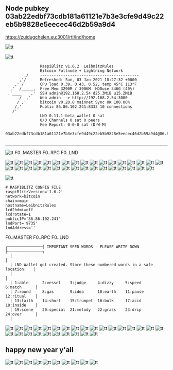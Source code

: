 ## Node pubkey 03ab22edbf73cdb181a61121e7b3e3cfe9d49c22eb5b9828e5eecec46d2b59a9d4

https://zuidugchelen.eu:3001/rtl/lnd/home

![tt](.//pictures/raspiblitz_admin_login_20210103_09.png)

![tt](.//pictures/raspiblitz_leibnitz.png)

````
               RaspiBlitz v1.6.2  LeibnitzRules 
               Bitcoin Fullnode + Lightning Network 
        ,/     -------------------------------------------
      ,'/      Refreshed: Sun, 03 Jan 2021 18:27:32 +0000
    ,' /       CPU load 0.39, 0.43, 0.52, temp 45°C 113°F
  ,'  /_____,  Free Mem 3290M / 3906M  HDDuse 346G (40%)
 .'____    ,'  SSH admin@192.168.2.54 d25.3MiB u15.2MiB
      /  ,'    Web admin --> http://192.168.2.54:3000
     / ,'      bitcoin v0.20.0 mainnet Sync OK 100.00%
    /,'        Public 86.86.102.241:8333 10 connections
   /'          
               LND 0.11.1-beta wallet 0 sat 
               0/0 Channels 0 sat 0 peers
               Fee Report: 0-0-0 sat (D-W-M)

03ab22edbf73cdb181a61121e7b3e3cfe9d49c22eb5b9828e5eecec46d2b59a9d4@86.86.102.241:9735


````
---

![tt](.//pictures/admin_login_20201228_045.png)
F0..MASTER
F0..RPC
F0..LND

![tt](.//pictures/admin_login_20201228_030.png)
![tt](.//pictures/admin_login_20201228_031.png)
![tt](.//pictures/admin_login_20201228_032.png)
![tt](.//pictures/admin_login_20201228_033.png)
![tt](.//pictures/admin_login_20201228_034.png)
![tt](.//pictures/admin_login_20201228_035.png)
![tt](.//pictures/admin_login_20201228_036.png)
![tt](.//pictures/admin_login_20201228_037.png)
![tt](.//pictures/admin_login_20201228_038.png)
![tt](.//pictures/admin_login_20201228_039.png)
![tt](.//pictures/admin_login_20201228_040.png)
![tt](.//pictures/admin_login_20201228_041.png)
![tt](.//pictures/admin_login_20201228_042.png)
![tt](.//pictures/admin_login_20201228_043.png)
![tt](.//pictures/admin_login_20201228_044.png)
![tt](.//pictures/admin_login_20201228_045.png)
![tt](.//pictures/admin_login_20201228_046.png)
![tt](.//pictures/admin_login_20201228_047.png)
![tt](.//pictures/admin_login_20201228_048.png)
![tt](.//pictures/admin_login_20201228_049.png)
![tt](.//pictures/admin_login_20201228_050.png)
![tt](.//pictures/admin_login_20201228_051.png)
![tt](.//pictures/admin_login_20201228_052.png)
![tt](.//pictures/admin_login_20201228_053.png)
![tt](.//pictures/admin_login_20201228_054.png)
![tt](.//pictures/admin_login_20201228_055.png)
![tt](.//pictures/admin_login_20201228_056.png)
![tt](.//pictures/admin_login_20201228_057.png)
![tt](.//pictures/admin_login_20201228_058.png)
![tt](.//pictures/admin_login_20201228_059.png)
![tt](.//pictures/admin_login_20201228_060.png)
![tt](.//pictures/admin_login_20201228_061.png)
![tt](.//pictures/admin_login_20201228_062.png)


![tt](.//pictures/raspiblitz_admin_login_20201228_19.png)
````
# RASPIBLITZ CONFIG FILE
raspiBlitzVersion='1.6.2'
network=bitcoin
chain=main
hostname=LeibnitzRules
lcd2hdmi=off
lcdrotate=1
publicIP='86.86.102.241'
lndPort='9735'
lndAddress=''
````

F0..MASTER
F0..RPC
F0..LND
````
┌───────────────┤ IMPORTANT SEED WORDS - PLEASE WRITE DOWN ├───────────────┐
  │                                                                          │ 
  │ LND Wallet got created. Store these numbered words in a safe location:   │ 
  │                                                                          │ 
  │ 1:able      2:vessel    3:judge     4:dizzy     5:speed     6:match      │ 
  │ 7:round     8:gas       9:idea      10:earth    11:pause    12:ritual    │ 
  │ 13:faith    14:short    15:trumpet  16:bulk     17:acid     18:inside    │ 
  │ 19:scene    20:special  21:melody   22:grass    23:drip     24:over      │ 
  │                                                                     

````

![tt](.//pictures/raspiblitz_admin_login_20201222_00.png)
![tt](.//pictures/raspiblitz_admin_login_20201222_01.png)
![tt](.//pictures/raspiblitz_admin_login_20201222_02.png)
![tt](.//pictures/raspiblitz_admin_login_20201228_00.png)
![tt](.//pictures/raspiblitz_admin_login_20201228_01.png)
![tt](.//pictures/raspiblitz_admin_login_20201228_02.png)
![tt](.//pictures/raspiblitz_admin_login_20201228_03.png)
![tt](.//pictures/raspiblitz_admin_login_20201228_04.png)
![tt](.//pictures/raspiblitz_admin_login_20201228_05.png)
![tt](.//pictures/raspiblitz_admin_login_20201228_06.png)
![tt](.//pictures/raspiblitz_admin_login_20201228_07.png)
![tt](.//pictures/raspiblitz_admin_login_20201228_08.png)
![tt](.//pictures/raspiblitz_admin_login_20201228_09.png)
![tt](.//pictures/raspiblitz_admin_login_20201228_10.png)
![tt](.//pictures/raspiblitz_admin_login_20201228_11.png)
![tt](.//pictures/raspiblitz_admin_login_20201228_12.png)
![tt](.//pictures/raspiblitz_admin_login_20201228_13.png)
![tt](.//pictures/raspiblitz_admin_login_20201228_14.png)
![tt](.//pictures/raspiblitz_admin_login_20201228_15.png)
![tt](.//pictures/raspiblitz_admin_login_20201228_16.png)
![tt](.//pictures/raspiblitz_admin_login_20201228_17.png)
![tt](.//pictures/raspiblitz_admin_login_20201228_18.png)
![tt](.//pictures/raspiblitz_admin_login_20201228_19.png)
![tt](.//pictures/raspiblitz_admin_login_20201228_20.png)
![tt](.//pictures/raspiblitz_admin_login_20201228_21.png)
![tt](.//pictures/raspiblitz_admin_login_20201228_22.png)
![tt](.//pictures/raspiblitz_admin_login_20201228_23.png)

## happy new year y'all

![tt](.//pictures/raspiblitz_admin_login_20210103_00.png)
![tt](.//pictures/raspiblitz_admin_login_20210103_01.png)
![tt](.//pictures/raspiblitz_admin_login_20210103_02.png)
![tt](.//pictures/raspiblitz_admin_login_20210103_03.png)
![tt](.//pictures/raspiblitz_admin_login_20210103_04.png)
![tt](.//pictures/raspiblitz_admin_login_20210103_05.png)
![tt](.//pictures/raspiblitz_admin_login_20210103_06.png)
![tt](.//pictures/raspiblitz_admin_login_20210103_07.png)
![tt](.//pictures/raspiblitz_admin_login_20210103_08.png)
![tt](.//pictures/raspiblitz_admin_login_20210103_09.png)

